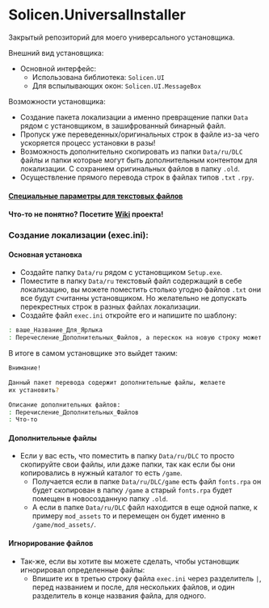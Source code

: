 # Solicen.UniversalInstaller
Закрытый репозиторий для моего универсального установщика.

Внешний вид установщика:
* Основной интерфейс: 
  * Использована библиотека: `Solicen.UI`
  * Для вспылывающих окон: `Solicen.UI.MessageBox`

Возможности установщика:
* Создание пакета локализации а именно превращение папки `Data` рядом с установщиком, в зашифрованный бинарный файл.
* Пропуск уже переведенных/оригинальных строк в файле из-за чего ускоряется процесс установки в разы!
* Возможность дополнительно скопировать из папки `Data/ru/DLC` файлы и папки которые могут быть дополнительным контентом для локализации. С сохранием оригинальных файлов в папку `.old`.
* Осуществление прямого перевода строк в файлах типов `.txt` `.rpy`.  

#### [Специальные параметры для текстовых файлов](https://github.com/DenisSolicen/SolicenUniversalInstaller/blob/main/SpecialParameters.md)
#### Что-то не понятно? Посетите [Wiki](https://github.com/DenisSolicen/SolicenUniversalInstaller/wiki) проекта!

### Создание локализации (exec.ini):
#### Основная установка
* Создайте папку `Data/ru` рядом с установщиком `Setup.exe`.
* Поместите в папку `Data/ru` текстовый файл содержащий в себе локализацию, 
вы можете поместить столько угодно файлов `.txt` они все будут считанны установщиком. 
Но желательно не допускать перекрестных строк в разных файлах локализации.
* Создайте файл `exec.ini` откройте его и напишите по шаблону:
```bash     
: ваше_Название_Для_Ярлыка
: Перечесление_Дополнительных_Файлов, а перескок на новую строку может быть сделан так:  *:Что-то
```
В итоге в самом установщике это выйдет таким:
```bash     
Внимание!

Данный пакет перевода содержит дополнительные файлы, желаете 
их установить?

Описание дополнительных файлов:
: Перечисление_Дополнительных_Файлов
: Что-то
```

#### Дополнительные файлы
* Если у вас есть, что поместить в папку `Data/ru/DLC` то просто скопируйте свои файлы, 
или даже папки, так как если бы они копировались в нужный каталог то есть `/game`.
  * Получается если в папке `Data/ru/DLC/game` есть файл `fonts.rpa` он будет скопирован в папку `/game`
  а старый `fonts.rpa` будет помещен в новосозданную папку `.old`.
  * А если в папке `Data/ru/DLC` файл находится в еще одной папке, к примеру `mod_assets`
  то и перемещен он будет именно в `/game/mod_assets/`.

#### Игнорирование файлов 
* Так-же, если вы хотите вы можете сделать, чтобы установщик игнорировал определенные файлы:
  * Впишите их в третью строку файла `exec.ini` через разделитель `|`, перед названием и после, для нескольких файлов, и один разделитель в конце названия файла, для одного.

